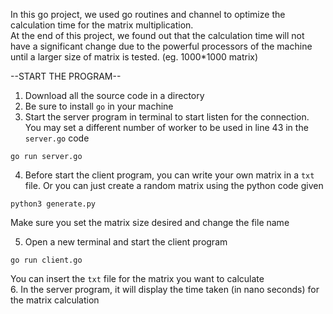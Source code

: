 In this go project, we used go routines and channel to optimize the calculation time for the matrix multiplication.<br />
At the end of this project, we found out that the calculation time will not have a significant change due to the powerful processors of the machine until a larger size of matrix is tested. (eg. 1000\*1000 matrix) <br />

--START THE PROGRAM--
1. Download all the source code in a directory
2. Be sure to install ``go`` in your machine
3. Start the server program in terminal to start listen for the connection. You may set a different number of worker to be used in line 43 in the ```server.go``` code
```
go run server.go
```
4. Before start the client program, you can write your own matrix in a ```txt``` file. Or you can just create a random matrix using the python code given
```
python3 generate.py
```
Make sure you set the matrix size desired and change the file name <br />

5. Open a new terminal and start the client program
```
go run client.go
```
You can insert the ```txt``` file for the matrix you want to calculate <br />
6. In the server program, it will display the time taken (in nano seconds) for the matrix calculation

